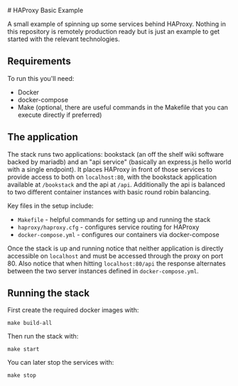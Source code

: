 # HAProxy Basic Example

A small example of spinning up some services behind HAProxy. Nothing in this repository is remotely production ready but is just an example to get started with the relevant technologies.

## Requirements

To run this you'll need:
- Docker
- docker-compose
- Make (optional, there are useful commands in the Makefile that you can execute directly if preferred)

## The application

The stack runs two applications: bookstack (an off the shelf wiki software backed by mariadb) and an "api service" (basically an express.js hello world with a single endpoint). It places HAProxy in front of those services to provide access to both on `localhost:80`, with the bookstack application available at `/bookstack` and the api at `/api`. Additionally the api is balanced to two different container instances with basic round robin balancing.

Key files in the setup include:
- `Makefile` - helpful commands for setting up and running the stack
- `haproxy/haproxy.cfg` - configures service routing for HAProxy
- `docker-compose.yml` - configures our containers via docker-compose

Once the stack is up and running notice that neither application is directly accessible on `localhost` and must be accessed through the proxy on port 80. Also notice that when hitting `localhost:80/api` the response alternates between the two server instances defined in `docker-compose.yml`.

## Running the stack

First create the required docker images with:
```
make build-all
```

Then run the stack with:
```
make start
```

You can later stop the services with:
```
make stop
```
